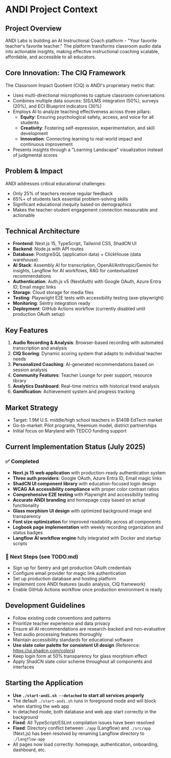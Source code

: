 # ANDI Project Context

## Project Overview
ANDI Labs is building an AI Instructional Coach platform - "Your favorite teacher's favorite teacher." The platform transforms classroom audio data into actionable insights, making effective instructional coaching scalable, affordable, and accessible to all educators.

## Core Innovation: The CIQ Framework
The Classroom Impact Quotient (CIQ) is ANDI's proprietary metric that:
- Uses multi-directional microphones to capture classroom conversations
- Combines multiple data sources: SIS/LMS integration (50%), surveys (20%), and ECI Blueprint indicators (30%)
- Employs AI to analyze teaching effectiveness across three pillars:
  - **Equity**: Ensuring psychological safety, access, and voice for all students
  - **Creativity**: Fostering self-expression, experimentation, and skill development
  - **Innovation**: Connecting learning to real-world impact and continuous improvement
- Presents insights through a "Learning Landscape" visualization instead of judgmental scores

## Problem & Impact
ANDI addresses critical educational challenges:
- Only 25% of teachers receive regular feedback
- 65%+ of students lack essential problem-solving skills
- Significant educational inequity based on demographics
- Makes the teacher-student engagement connection measurable and actionable

## Technical Architecture
- **Frontend**: Next.js 15, TypeScript, Tailwind CSS, ShadCN UI
- **Backend**: Node.js with API routes
- **Database**: PostgreSQL (application data) + ClickHouse (data warehouse)
- **AI Stack**: Assembly AI for transcription, OpenAI/Anthropic/Gemini for insights, Langflow for AI workflows, RAG for contextualized recommendations
- **Authentication**: Auth.js v5 (NextAuth) with Google OAuth, Azure Entra ID, Email magic links
- **Storage**: Cloud storage for media files
- **Testing**: Playwright E2E tests with accessibility testing (axe-playwright)
- **Monitoring**: Sentry integration ready
- **Deployment**: GitHub Actions workflow (currently disabled until production OAuth setup)

## Key Features
1. **Audio Recording & Analysis**: Browser-based recording with automated transcription and analysis
2. **CIQ Scoring**: Dynamic scoring system that adapts to individual teacher needs
3. **Personalized Coaching**: AI-generated recommendations based on session analysis
4. **Community Features**: Teacher Lounge for peer support, resource library
5. **Analytics Dashboard**: Real-time metrics with historical trend analysis
6. **Gamification**: Achievement system and progress tracking

## Market Strategy
- Target: 1.9M U.S. middle/high school teachers in $140B EdTech market
- Go-to-market: Pilot programs, freemium model, district partnerships
- Initial focus on Maryland with TEDCO funding support

## Current Implementation Status (July 2025)
### ✅ Completed
- **Next.js 15 web application** with production-ready authentication system
- **Three auth providers**: Google OAuth, Azure Entra ID, Email magic links
- **ShadCN UI component library** with education-focused login design
- **WCAG AA accessibility compliance** with proper color contrast ratios
- **Comprehensive E2E testing** with Playwright and accessibility testing
- **Accurate ANDI branding** and homepage copy based on actual functionality
- **Glass morphism UI design** with optimized background image and transparency
- **Font size optimization** for improved readability across all components
- **Logbook page implementation** with weekly recording organization and status badges
- **Langflow AI workflow engine** fully integrated with Docker and startup scripts

### 🚧 Next Steps (see TODO.md)
- Sign up for Sentry and get production OAuth credentials
- Configure email provider for magic link authentication
- Set up production database and hosting platform
- Implement core ANDI features (audio analysis, CIQ framework)
- Enable GitHub Actions workflow once production environment is ready

## Development Guidelines
- Follow existing code conventions and patterns
- Prioritize teacher experience and data privacy
- Ensure all AI recommendations are research-backed and non-evaluative
- Test audio processing features thoroughly
- Maintain accessibility standards for educational software
- **Use slate color palette for consistent UI design** (Reference: https://ui.shadcn.com/colors)
- Keep login form at 50% transparency for glass morphism effect
- Apply ShadCN slate color scheme throughout all components and interfaces

## Starting the Application
- **Use `./start-andi.sh --detached` to start all services properly**
- The default `./start-andi.sh` runs in foreground mode and will block when starting the web app
- In detached mode, both database and web app start correctly in the background
- **Fixed**: All TypeScript/ESLint compilation issues have been resolved
- **Fixed**: Directory conflict between `./app` (Langflow) and `./src/app` (Next.js) has been resolved by renaming Langflow directory to `./langflow-app`
- All pages now load correctly: homepage, authentication, onboarding, dashboard, etc.